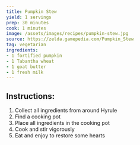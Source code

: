 ```yaml
---
title: Pumpkin Stew
yield: 1 servings
prep: 30 minutes
cook: 1 minutes
image: /assets/images/recipes/pumpkin-stew.jpg
source: https://zelda.gamepedia.com/Pumpkin_Stew
tag: vegetarian
ingredients:
- 1 fortified pumpkin
- 1 Tabantha wheat
- 1 goat butter
- 1 fresh milk
---
```

## Instructions:
1. Collect all ingredients from around Hyrule
2. Find a cooking pot
3. Place all ingredients in the cooking pot
4. Cook and stir vigorously
5. Eat and enjoy to restore some hearts